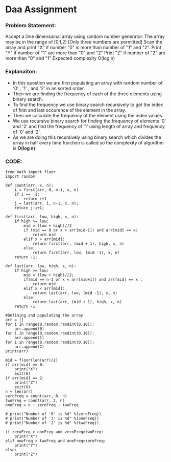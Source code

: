 # Daa Assignment

### Problem Statement:
Accept a One dimensional array using random number generator.
The array may be in the range of [0,1,2] [Only three numbers are permitted]
Scan the array and print "X" if number "0" is more than number of "1" and "2".
Print "Y" if number of "1" are more than "0" and "2"
Print "Z" if number of "2" are more than "0" and "1" 
Expected complexity O(log n)

### Explanaiton:


- In this question we are first populating an array with random number of '0' , '1' , and '2' in an sorted order. 
- Then we are finding the frequency of each of the three elements using binary search. 
- To find the frequency we use binary search recursively to get the index of first and last occurence of the element in the array.
- Then we calculate the frequency of the element using the index values.
- We use recursive binary search for finding the frequency of elements '0' and '2' and find the frequency of '1' using length of 
  array and frequency of '0' and '2'.
- As we are doing this recursively using binary search which divides the array in half every time function is called so the 
  complexity of algorithm is **O(log n)**



### CODE:

```
from math import floor
import random

def count(arr, x, n):
	i = first(arr, 0, n-1, x, n)
	if i == -1:
		return i+1
	j = last(arr, i, n-1, x, n);	
	return j-i+1;

def first(arr, low, high, x, n):
	if high >= low:
		mid = (low + high)//2	
		if (mid == 0 or x > arr[mid-1]) and arr[mid] == x:
			return mid
		elif x > arr[mid]:
			return first(arr, (mid + 1), high, x, n)
		else:
			return first(arr, low, (mid -1), x, n)
	return -1;

def last(arr, low, high, x, n):
	if high >= low:
		mid = (low + high)//2;
		if(mid == n-1 or x < arr[mid+1]) and arr[mid] == x :
			return mid
		elif x < arr[mid]:
			return last(arr, low, (mid -1), x, n)
		else:
			return last(arr, (mid + 1), high, x, n)	
	return -1

#Defining and populating the array
arr = []
for i in range(0,random.randint(0,10)):
    arr.append(0)
for i in range(0,random.randint(0,10)):
    arr.append(1)
for i in range(0,random.randint(0,10)):
    arr.append(2)
print(arr)

mid = floor(len(arr)/2)
if arr[mid] == 0:
    print("X")
    exit(0)
if arr[mid] == 2:
    print("Z")
    exit(0)
n = len(arr)
zeroFreq = count(arr, 0, n)
twoFreq = count(arr, 2, n)
oneFreq = n - zeroFreq - twoFreq

# print("Number of '0' is %d" %(zeroFreq))
# print("Number of '1' is %d" %(oneFreq))
# print("Number of '2' is %d" %(twoFreq))

if zeroFreq > oneFreq and zeroFreq>twoFreq:
    print("X")
elif oneFreq > twoFreq and oneFreq>zeroFreq:
    print("Y")
else:
    print("Z")
  
  ```
